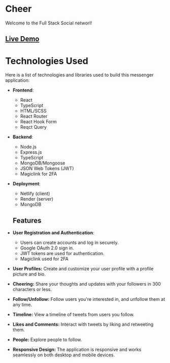 # Cheer

Welcome to the Full Stack Social networl!

## [Live Demo]([https://frabjous-cucurucho-ceeec1.netlify.app/])

# Technologies Used

Here is a list of technologies and libraries used to build this messenger application:

- **Frontend**:
  - React
  - TypeScript
  - HTML/SCSS
  - React Router
  - React Hook Form
  - Reqct Query
  
- **Backend**:
  - Node.js
  - Express.js
  - TypeScript
  - MongoDB/Mongoose 
  - JSON Web Tokens (JWT)
  - Magiclink for 2FA

- **Deployment**:
  - Netlify (client)
  - Render (server)
  - MongoDB

  ## Features
  
- **User Registration and Authentication**:
   - Users can create accounts and log in securely.
   - Google OAuth 2.0 sign in.
   - JWT tokens are used for authentication.
   - Magiclink used for 2FA
    
- **User Profiles:** Create and customize your user profile with a profile picture and bio.

- **Cheering:** Share your thoughts and updates with your followers in 300 characters or less.

- **Follow/Unfollow:** Follow users you're interested in, and unfollow them at any time.

- **Timeline:** View a timeline of tweets from users you follow.

- **Likes and Comments:** Interact with tweets by liking and retweeting them.

- **People:** Explore people to follow.

- **Responsive Design:** The application is responsive and works seamlessly on both desktop and mobile devices.
